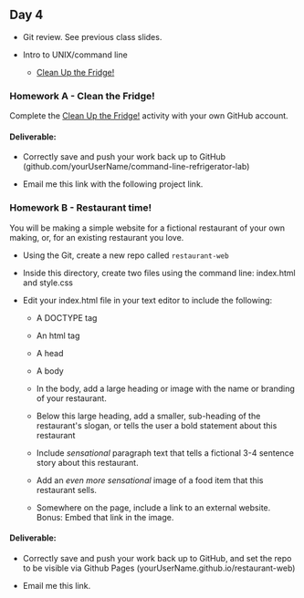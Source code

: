 ## Day 4

* Git review. See previous class slides.

* Intro to UNIX/command line
  * [Clean Up the Fridge!](https://github.com/effieVision/command-line-refrigerator-lab)

### Homework A - Clean the Fridge!

  Complete the [Clean Up the Fridge!](https://github.com/effieVision/command-line-refrigerator-lab) activity with your own GitHub account.

#### Deliverable:

  * Correctly save and push your work back up to GitHub (github.com/yourUserName/command-line-refrigerator-lab)

  * Email me this link with the following project link.

### Homework B - Restaurant time!

You will be making a simple website for a fictional restaurant of your own making, or, for an existing restaurant you love.

* Using the Git, create a new repo called `restaurant-web`

* Inside this directory, create two files using the command line: index.html and style.css

* Edit your index.html file in your text editor to include the following:

  * A DOCTYPE tag

  * An html tag

  * A head

  * A body

  * In the body, add a large heading or image with the name or branding of your restaurant.

  * Below this large heading, add a smaller, sub-heading of the restaurant's slogan, or tells the user a bold statement about this restaurant

  * Include *sensational* paragraph text that tells a fictional 3-4 sentence story about this restaurant.

  * Add an *even more sensational* image of a food item that this restaurant sells.

  * Somewhere on the page, include a link to an external website. Bonus: Embed that link in the image.

#### Deliverable:

  * Correctly save and push your work back up to GitHub, and set the repo to be visible via Github Pages (yourUserName.github.io/restaurant-web)

  * Email me this link.
